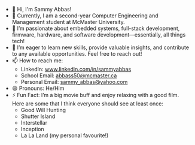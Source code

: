 - 👋 Hi, I'm Sammy Abbas!
- 🌱 Currently, I am a second-year Computer Engineering and Management student at McMaster University.
- 💞️ I’m passionate about embedded systems, full-stack development, firmware, hardware, and software development—essentially, all things tech!
- 👀 I’m eager to learn new skills, provide valuable insights, and contribute to any available opportunities. Feel free to reach out!
- 📫 How to reach me:
     - LinkedIn: www.linkedin.com/in/sammyabbas
     - School Email: abbass50@mcmaster.ca
     - Personal Email: sammy_abbas@yahoo.com
- 😄 Pronouns: He/Him
- ⚡  Fun Fact: I’m a big movie buff and enjoy relaxing with a good film. Here are some that I think everyone should see at least once:
     - Good Will Hunting
     - Shutter Island
     - Interstellar
     - Inception
     - La La Land (my personal favourite!)

<!---
SammyAbbas1/SammyAbbas1 is a ✨ special ✨ repository because its `README.md` (this file) appears on your GitHub profile.
You can click the Preview link to take a look at your changes.
--->
